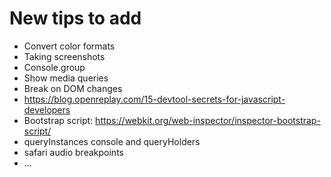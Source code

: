 # New tips to add

* Convert color formats
* Taking screenshots
* Console.group
* Show media queries
* Break on DOM changes
* https://blog.openreplay.com/15-devtool-secrets-for-javascript-developers
* Bootstrap script: https://webkit.org/web-inspector/inspector-bootstrap-script/
* queryInstances console and queryHolders
* safari audio breakpoints
* ...
